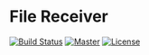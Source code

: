 # File Receiver

[![Build Status](https://travis-ci.org/OxBRCInformatics/file-receiver.svg)](https://travis-ci.org/OxBRCInformatics/file-receiver)
[![Master](http://img.shields.io/badge/master-1.0-green.svg)](https://github.com/OxBRCInformatics/file-receiver/tree/master)
[![License](http://img.shields.io/badge/license-Apache_V2.0_License-lightgrey.svg)](https://github.com/OxBRCInformatics/file-receiver/blob/develop/LICENSE)
